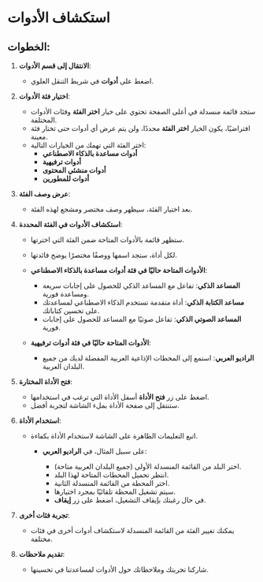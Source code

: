 # استكشاف الأدوات

## الخطوات:

1. **الانتقال إلى قسم الأدوات**:

   - اضغط على **أدوات** في شريط التنقل العلوي.

2. **اختيار فئة الأدوات**:

   - ستجد قائمة منسدلة في أعلى الصفحة تحتوي على خيار **اختر الفئة** وفئات الأدوات المختلفة.
   - افتراضيًا، يكون الخيار **اختر الفئة** محددًا، ولن يتم عرض أي أدوات حتى تختار فئة معينة.
   - اختر الفئة التي تهمك من الخيارات التالية:
     - **أدوات مساعدة بالذكاء الاصطناعي**
     - **أدوات ترفيهية**
     - **أدوات منشئي المحتوى**
     - **أدوات للمطورين**

3. **عرض وصف الفئة**:

   - بعد اختيار الفئة، سيظهر وصف مختصر ومشجع لهذه الفئة.

4. **استكشاف الأدوات في الفئة المحددة**:

   - ستظهر قائمة بالأدوات المتاحة ضمن الفئة التي اخترتها.
   - لكل أداة، ستجد اسمها ووصفًا مختصرًا يوضح فائدتها.

   - **الأدوات المتاحة حاليًا في فئة أدوات مساعدة بالذكاء الاصطناعي**:

     - **المساعد الذكي**: تفاعل مع المساعد الذكي للحصول على إجابات سريعة ومساعدة فورية.
     - **مساعد الكتابة الذكي**: أداة متقدمة تستخدم الذكاء الاصطناعي لمساعدتك على تحسين كتاباتك.
     - **المساعد الصوتي الذكي**: تفاعل صوتيًا مع المساعد للحصول على إجابات فورية.

   - **الأدوات المتاحة حاليًا في فئة أدوات ترفيهية**:

     - **الراديو العربي**: استمع إلى المحطات الإذاعية العربية المفضلة لديك من جميع البلدان العربية.

5. **فتح الأداة المختارة**:

   - اضغط على زر **فتح الأداة** أسفل الأداة التي ترغب في استخدامها.
   - ستنتقل إلى صفحة الأداة بملء الشاشة لتجربة أفضل.

6. **استخدام الأداة**:

   - اتبع التعليمات الظاهرة على الشاشة لاستخدام الأداة بكفاءة.

     - على سبيل المثال، في **الراديو العربي**:

       - اختر البلد من القائمة المنسدلة الأولى (جميع البلدان العربية متاحة).
       - انتظر تحميل المحطات المتاحة لهذا البلد.
       - اختر المحطة من القائمة المنسدلة الثانية.
       - سيتم تشغيل المحطة تلقائيًا بمجرد اختيارها.
       - في حال رغبتك بإيقاف التشغيل، اضغط على زر **إيقاف**.

7. **تجربة فئات أخرى**:

   - يمكنك تغيير الفئة من القائمة المنسدلة لاستكشاف أدوات أخرى في فئات مختلفة.

8. **تقديم ملاحظات**:

   - شاركنا تجربتك وملاحظاتك حول الأدوات لمساعدتنا في تحسينها.
